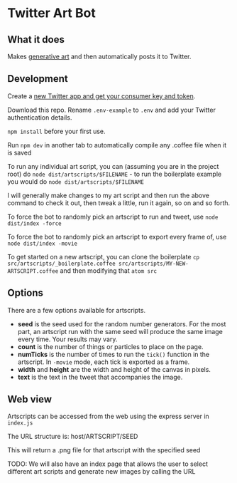 # Twitter Art Bot

## What it does
Makes [generative art](https://en.wikipedia.org/wiki/Generative_art) and then automatically posts it to Twitter.

## Development
Create a [new Twitter app and get your consumer key and token](https://apps.twitter.com/).

Download this repo. Rename `.env-example` to `.env` and add your Twitter authentication details.

`npm install` before your first use.

Run `npm dev` in another tab to automatically compile any .coffee file when it is saved

To run any individual art script, you can (assuming you are in the project root) do `node dist/artscripts/$FILENAME` - to run the boilerplate example you would do `node dist/artscripts/$FILENAME`

I will generally make changes to my art script and then run the above command to check it out, then tweak a little, run it again, so on and so forth.

To force the bot to randomly pick an artscript to run and tweet, use `node dist/index -force`

To force the bot to randomly pick an artscript to export every frame of, use `node dist/index -movie`

To get started on a new artscript, you can clone the boilerplate `cp src/artscripts/_boilerplate.coffee src/artscripts/MY-NEW-ARTSCRIPT.coffee` and then modifying that `atom src`

## Options
There are a few options available for artscripts.

+ **seed** is the seed used for the random number generators. For the most part, an artscript run with the same seed will produce the same image every time. Your results may vary.
+ **count** is the number of things or particles to place on the page.
+ **numTicks** is the number of times to run the `tick()` function in the artscript. In `-movie` mode, each tick is exported as a frame.
+ **width** and **height** are the width and height of the canvas in pixels.
+ **text** is the text in the tweet that accompanies the image.

## Web view
Artscripts can be accessed from the web using the express server in `index.js`

The URL structure is: host/ARTSCRIPT/SEED

This will return a .png file for that artscript with the specified seed

TODO: We will also have an index page that allows the user to select different art scripts and generate new images by calling the URL
